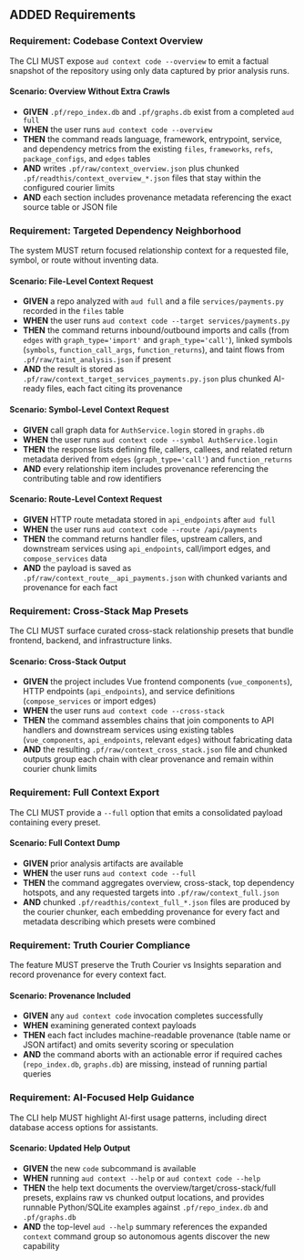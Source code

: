 ## ADDED Requirements
### Requirement: Codebase Context Overview
The CLI MUST expose `aud context code --overview` to emit a factual snapshot of the repository using only data captured by prior analysis runs.

#### Scenario: Overview Without Extra Crawls
- **GIVEN** `.pf/repo_index.db` and `.pf/graphs.db` exist from a completed `aud full`
- **WHEN** the user runs `aud context code --overview`
- **THEN** the command reads language, framework, entrypoint, service, and dependency metrics from the existing `files`, `frameworks`, `refs`, `package_configs`, and `edges` tables
- **AND** writes `.pf/raw/context_overview.json` plus chunked `.pf/readthis/context_overview_*.json` files that stay within the configured courier limits
- **AND** each section includes provenance metadata referencing the exact source table or JSON file

### Requirement: Targeted Dependency Neighborhood
The system MUST return focused relationship context for a requested file, symbol, or route without inventing data.

#### Scenario: File-Level Context Request
- **GIVEN** a repo analyzed with `aud full` and a file `services/payments.py` recorded in the `files` table
- **WHEN** the user runs `aud context code --target services/payments.py`
- **THEN** the command returns inbound/outbound imports and calls (from `edges` with `graph_type='import'` and `graph_type='call'`), linked symbols (`symbols`, `function_call_args`, `function_returns`), and taint flows from `.pf/raw/taint_analysis.json` if present
- **AND** the result is stored as `.pf/raw/context_target_services_payments.py.json` plus chunked AI-ready files, each fact citing its provenance

#### Scenario: Symbol-Level Context Request
- **GIVEN** call graph data for `AuthService.login` stored in `graphs.db`
- **WHEN** the user runs `aud context code --symbol AuthService.login`
- **THEN** the response lists defining file, callers, callees, and related return metadata derived from `edges` (`graph_type='call'`) and `function_returns`
- **AND** every relationship item includes provenance referencing the contributing table and row identifiers

#### Scenario: Route-Level Context Request
- **GIVEN** HTTP route metadata stored in `api_endpoints` after `aud full`
- **WHEN** the user runs `aud context code --route /api/payments`
- **THEN** the command returns handler files, upstream callers, and downstream services using `api_endpoints`, call/import edges, and `compose_services` data
- **AND** the payload is saved as `.pf/raw/context_route__api_payments.json` with chunked variants and provenance for each fact

### Requirement: Cross-Stack Map Presets
The CLI MUST surface curated cross-stack relationship presets that bundle frontend, backend, and infrastructure links.

#### Scenario: Cross-Stack Output
- **GIVEN** the project includes Vue frontend components (`vue_components`), HTTP endpoints (`api_endpoints`), and service definitions (`compose_services` or import edges)
- **WHEN** the user runs `aud context code --cross-stack`
- **THEN** the command assembles chains that join components to API handlers and downstream services using existing tables (`vue_components`, `api_endpoints`, relevant `edges`) without fabricating data
- **AND** the resulting `.pf/raw/context_cross_stack.json` file and chunked outputs group each chain with clear provenance and remain within courier chunk limits

### Requirement: Full Context Export
The CLI MUST provide a `--full` option that emits a consolidated payload containing every preset.

#### Scenario: Full Context Dump
- **GIVEN** prior analysis artifacts are available
- **WHEN** the user runs `aud context code --full`
- **THEN** the command aggregates overview, cross-stack, top dependency hotspots, and any requested targets into `.pf/raw/context_full.json`
- **AND** chunked `.pf/readthis/context_full_*.json` files are produced by the courier chunker, each embedding provenance for every fact and metadata describing which presets were combined

### Requirement: Truth Courier Compliance
The feature MUST preserve the Truth Courier vs Insights separation and record provenance for every context fact.

#### Scenario: Provenance Included
- **GIVEN** any `aud context code` invocation completes successfully
- **WHEN** examining generated context payloads
- **THEN** each fact includes machine-readable provenance (table name or JSON artifact) and omits severity scoring or speculation
- **AND** the command aborts with an actionable error if required caches (`repo_index.db`, `graphs.db`) are missing, instead of running partial queries

### Requirement: AI-Focused Help Guidance
The CLI help MUST highlight AI-first usage patterns, including direct database access options for assistants.

#### Scenario: Updated Help Output
- **GIVEN** the new `code` subcommand is available
- **WHEN** running `aud context --help` or `aud context code --help`
- **THEN** the help text documents the overview/target/cross-stack/full presets, explains raw vs chunked output locations, and provides runnable Python/SQLite examples against `.pf/repo_index.db` and `.pf/graphs.db`
- **AND** the top-level `aud --help` summary references the expanded `context` command group so autonomous agents discover the new capability
